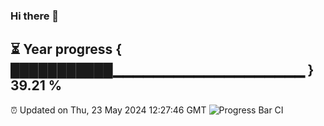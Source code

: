 ### Hi there 👋
⏳ Year progress { ███████████▁▁▁▁▁▁▁▁▁▁▁▁▁▁▁▁▁▁▁ } 39.21 %
---
⏰ Updated on Thu, 23 May 2024 12:27:46 GMT
![Progress Bar CI](https://github.com/liununu/liununu/workflows/Progress%20Bar%20CI/badge.svg)
